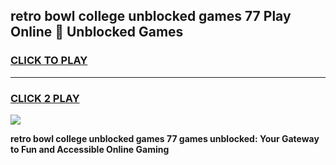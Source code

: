 
## retro bowl college unblocked games 77 Play Online 👋 Unblocked Games
<h3>
<a href="https://premium.freeplayer.one?title=retro_bowl_college_unblocked_games_77&ref=19F">CLICK TO PLAY</a></h3>
<hr>

<h3>
<a href="https://premium.freeplayer.one?title=retro_bowl_college_unblocked_games_77&ref=19F">CLICK 2 PLAY</a>
  
</h3>

<a href="https://premium.freeplayer.one?title=retro_bowl_college_unblocked_games_77&ref=19F"><img src="https://clearcache.store/games.png"></a>


**retro bowl college unblocked games 77 games unblocked: Your Gateway to Fun and Accessible Online Gaming**
